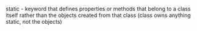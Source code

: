static - keyword that defines properties or methods that belong to a class itself rather than the objects created from that class
(class owns anything static, not the objects)
